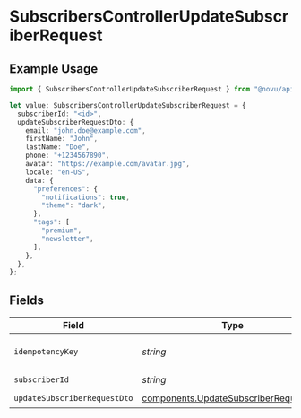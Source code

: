 # SubscribersControllerUpdateSubscriberRequest

## Example Usage

```typescript
import { SubscribersControllerUpdateSubscriberRequest } from "@novu/api/models/operations";

let value: SubscribersControllerUpdateSubscriberRequest = {
  subscriberId: "<id>",
  updateSubscriberRequestDto: {
    email: "john.doe@example.com",
    firstName: "John",
    lastName: "Doe",
    phone: "+1234567890",
    avatar: "https://example.com/avatar.jpg",
    locale: "en-US",
    data: {
      "preferences": {
        "notifications": true,
        "theme": "dark",
      },
      "tags": [
        "premium",
        "newsletter",
      ],
    },
  },
};
```

## Fields

| Field                                                                                          | Type                                                                                           | Required                                                                                       | Description                                                                                    |
| ---------------------------------------------------------------------------------------------- | ---------------------------------------------------------------------------------------------- | ---------------------------------------------------------------------------------------------- | ---------------------------------------------------------------------------------------------- |
| `idempotencyKey`                                                                               | *string*                                                                                       | :heavy_minus_sign:                                                                             | A header for idempotency purposes                                                              |
| `subscriberId`                                                                                 | *string*                                                                                       | :heavy_check_mark:                                                                             | N/A                                                                                            |
| `updateSubscriberRequestDto`                                                                   | [components.UpdateSubscriberRequestDto](../../models/components/updatesubscriberrequestdto.md) | :heavy_check_mark:                                                                             | N/A                                                                                            |